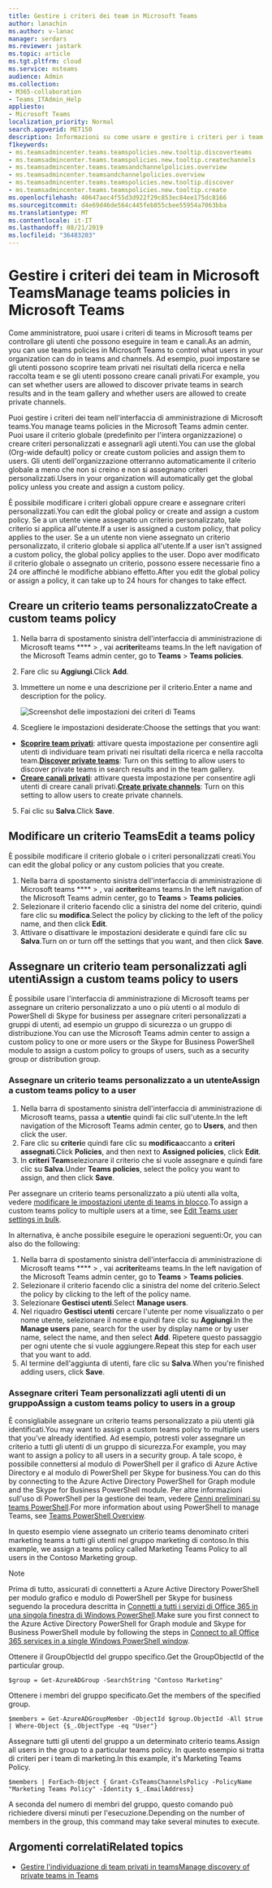 ```yaml
---
title: Gestire i criteri dei team in Microsoft Teams
author: lanachin
ms.author: v-lanac
manager: serdars
ms.reviewer: jastark
ms.topic: article
ms.tgt.pltfrm: cloud
ms.service: msteams
audience: Admin
ms.collection:
- M365-collaboration
- Teams_ITAdmin_Help
appliesto:
- Microsoft Teams
localization_priority: Normal
search.appverid: MET150
description: Informazioni su come usare e gestire i criteri per i team dell'organizzazione per controllare gli utenti che possono eseguire in team e canali.
f1keywords:
- ms.teamsadmincenter.teams.teamspolicies.new.tooltip.discoverteams
- ms.teamsadmincenter.teams.teamspolicies.new.tooltip.createchannels
- ms.teamsadmincenter.teams.teamsandchannelpolicies.overview
- ms.teamsadmincenter.teamsandchannelpolicies.overview
- ms.teamsadmincenter.teams.teamspolicies.new.tooltip.discover
- ms.teamsadmincenter.teams.teamspolicies.new.tooltip.create
ms.openlocfilehash: 40647aec4f55d3d922f29c853ec84ee175dc8166
ms.sourcegitcommit: d4e69d46de564c445feb855cbee55954a7063bba
ms.translationtype: MT
ms.contentlocale: it-IT
ms.lasthandoff: 08/21/2019
ms.locfileid: "36483203"
---
```

# <a name="manage-teams-policies-in-microsoft-teams"></a><span data-ttu-id="43ea2-103">Gestire i criteri dei team in Microsoft Teams</span><span class="sxs-lookup"><span data-stu-id="43ea2-103">Manage teams policies in Microsoft Teams</span></span>

<span data-ttu-id="43ea2-104">Come amministratore, puoi usare i criteri di teams in Microsoft teams per controllare gli utenti che possono eseguire in team e canali.</span><span class="sxs-lookup"><span data-stu-id="43ea2-104">As an admin, you can use teams policies in Microsoft Teams to control what users in your organization can do in teams and channels.</span></span> <span data-ttu-id="43ea2-105">Ad esempio, puoi impostare se gli utenti possono scoprire team privati nei risultati della ricerca e nella raccolta team e se gli utenti possono creare canali privati.</span><span class="sxs-lookup"><span data-stu-id="43ea2-105">For example, you can set whether users are allowed to discover private teams in search results and in the team gallery and whether users are allowed to create private channels.</span></span>

<span data-ttu-id="43ea2-106">Puoi gestire i criteri dei team nell'interfaccia di amministrazione di Microsoft teams.</span><span class="sxs-lookup"><span data-stu-id="43ea2-106">You manage teams policies in the Microsoft Teams admin center.</span></span> <span data-ttu-id="43ea2-107">Puoi usare il criterio globale (predefinito per l'intera organizzazione) o creare criteri personalizzati e assegnarli agli utenti.</span><span class="sxs-lookup"><span data-stu-id="43ea2-107">You can use the global (Org-wide default) policy or create custom policies and assign them to users.</span></span> <span data-ttu-id="43ea2-108">Gli utenti dell'organizzazione otterranno automaticamente il criterio globale a meno che non si creino e non si assegnano criteri personalizzati.</span><span class="sxs-lookup"><span data-stu-id="43ea2-108">Users in your organization will automatically get the global policy unless you create and assign a custom policy.</span></span>

<span data-ttu-id="43ea2-109">È possibile modificare i criteri globali oppure creare e assegnare criteri personalizzati.</span><span class="sxs-lookup"><span data-stu-id="43ea2-109">You can edit the global policy or create and assign a custom policy.</span></span> <span data-ttu-id="43ea2-110">Se a un utente viene assegnato un criterio personalizzato, tale criterio si applica all'utente.</span><span class="sxs-lookup"><span data-stu-id="43ea2-110">If a user is assigned a custom policy, that policy applies to the user.</span></span> <span data-ttu-id="43ea2-111">Se a un utente non viene assegnato un criterio personalizzato, il criterio globale si applica all'utente.</span><span class="sxs-lookup"><span data-stu-id="43ea2-111">If a user isn't assigned a custom policy, the global policy applies to the user.</span></span> <span data-ttu-id="43ea2-112">Dopo aver modificato il criterio globale o assegnato un criterio, possono essere necessarie fino a 24 ore affinché le modifiche abbiano effetto.</span><span class="sxs-lookup"><span data-stu-id="43ea2-112">After you edit the global policy or assign a policy, it can take up to 24 hours for changes to take effect.</span></span>

## <a name="create-a-custom-teams-policy"></a><span data-ttu-id="43ea2-113">Creare un criterio teams personalizzato</span><span class="sxs-lookup"><span data-stu-id="43ea2-113">Create a custom teams policy</span></span>

1. <span data-ttu-id="43ea2-114">Nella barra di spostamento sinistra dell'interfaccia di amministrazione di Microsoft teams \*\*\*\* > , vai a**criteri**teams teams.</span><span class="sxs-lookup"><span data-stu-id="43ea2-114">In the left navigation of the Microsoft Teams admin center, go to **Teams** > **Teams policies**.</span></span>
2. <span data-ttu-id="43ea2-115">Fare clic su **Aggiungi**.</span><span class="sxs-lookup"><span data-stu-id="43ea2-115">Click **Add**.</span></span>
3. <span data-ttu-id="43ea2-116">Immettere un nome e una descrizione per il criterio.</span><span class="sxs-lookup"><span data-stu-id="43ea2-116">Enter a name and description for the policy.</span></span>

    ![Screenshot delle impostazioni dei criteri di Teams](media/teams-policies.png)
4. <span data-ttu-id="43ea2-118">Scegliere le impostazioni desiderate:</span><span class="sxs-lookup"><span data-stu-id="43ea2-118">Choose the settings that you want:</span></span>

- <span data-ttu-id="43ea2-119">[**Scoprire team privati**](https://docs.microsoft.com/MicrosoftTeams/teams-policies#discoverteams): attivare questa impostazione per consentire agli utenti di individuare team privati nei risultati della ricerca e nella raccolta team.</span><span class="sxs-lookup"><span data-stu-id="43ea2-119">[**Discover private teams**](https://docs.microsoft.com/MicrosoftTeams/teams-policies#discoverteams): Turn on this setting to allow users to discover private teams in search results and in the team gallery.</span></span>
- <span data-ttu-id="43ea2-120">[**Creare canali privati**](https://docs.microsoft.com/MicrosoftTeams/teams-policies#createchannels): attivare questa impostazione per consentire agli utenti di creare canali privati.</span><span class="sxs-lookup"><span data-stu-id="43ea2-120">[**Create private channels**](https://docs.microsoft.com/MicrosoftTeams/teams-policies#createchannels): Turn on this setting to allow users to create private channels.</span></span>

5. <span data-ttu-id="43ea2-121">Fai clic su **Salva**.</span><span class="sxs-lookup"><span data-stu-id="43ea2-121">Click **Save**.</span></span>

## <a name="edit-a-teams-policy"></a><span data-ttu-id="43ea2-122">Modificare un criterio Teams</span><span class="sxs-lookup"><span data-stu-id="43ea2-122">Edit a teams policy</span></span>

<span data-ttu-id="43ea2-123">È possibile modificare il criterio globale o i criteri personalizzati creati.</span><span class="sxs-lookup"><span data-stu-id="43ea2-123">You can edit the global policy or any custom policies that you create.</span></span>

1. <span data-ttu-id="43ea2-124">Nella barra di spostamento sinistra dell'interfaccia di amministrazione di Microsoft teams \*\*\*\* > , vai a**criteri**teams teams.</span><span class="sxs-lookup"><span data-stu-id="43ea2-124">In the left navigation of the Microsoft Teams admin center, go to **Teams** > **Teams policies**.</span></span>
2. <span data-ttu-id="43ea2-125">Selezionare il criterio facendo clic a sinistra del nome del criterio, quindi fare clic su **modifica**.</span><span class="sxs-lookup"><span data-stu-id="43ea2-125">Select the policy by clicking to the left of the policy name, and then click **Edit**.</span></span>
3. <span data-ttu-id="43ea2-126">Attivare o disattivare le impostazioni desiderate e quindi fare clic su **Salva**.</span><span class="sxs-lookup"><span data-stu-id="43ea2-126">Turn on or turn off the settings that you want, and then click **Save**.</span></span>

## <a name="assign-a-custom-teams-policy-to-users"></a><span data-ttu-id="43ea2-127">Assegnare un criterio team personalizzati agli utenti</span><span class="sxs-lookup"><span data-stu-id="43ea2-127">Assign a custom teams policy to users</span></span>

<span data-ttu-id="43ea2-128">È possibile usare l'interfaccia di amministrazione di Microsoft teams per assegnare un criterio personalizzato a uno o più utenti o al modulo di PowerShell di Skype for business per assegnare criteri personalizzati a gruppi di utenti, ad esempio un gruppo di sicurezza o un gruppo di distribuzione.</span><span class="sxs-lookup"><span data-stu-id="43ea2-128">You can use the Microsoft Teams admin center to assign a custom policy to one or more users or the Skype for Business PowerShell module to assign a custom policy to groups of users, such as a security group or distribution group.</span></span>

### <a name="assign-a-custom-teams-policy-to-a-user"></a><span data-ttu-id="43ea2-129">Assegnare un criterio teams personalizzato a un utente</span><span class="sxs-lookup"><span data-stu-id="43ea2-129">Assign a custom teams policy to a user</span></span>

1. <span data-ttu-id="43ea2-130">Nella barra di spostamento sinistra dell'interfaccia di amministrazione di Microsoft teams, passa a **utenti**e quindi fai clic sull'utente.</span><span class="sxs-lookup"><span data-stu-id="43ea2-130">In the left navigation of the Microsoft Teams admin center, go to **Users**, and then click  the user.</span></span>
2. <span data-ttu-id="43ea2-131">Fare clic su **criteri**e quindi fare clic su **modifica**accanto a **criteri assegnati**.</span><span class="sxs-lookup"><span data-stu-id="43ea2-131">Click **Policies**, and then next to **Assigned policies**, click **Edit**.</span></span>
3. <span data-ttu-id="43ea2-132">In **criteri Team**selezionare il criterio che si vuole assegnare e quindi fare clic su **Salva**.</span><span class="sxs-lookup"><span data-stu-id="43ea2-132">Under **Teams policies**, select the policy you want to assign, and then click **Save**.</span></span>

<span data-ttu-id="43ea2-133">Per assegnare un criterio teams personalizzato a più utenti alla volta, vedere [modificare le impostazioni utente di teams in blocco](edit-user-settings-in-bulk.md).</span><span class="sxs-lookup"><span data-stu-id="43ea2-133">To assign a custom teams policy to multiple users at a time, see [Edit Teams user settings in bulk](edit-user-settings-in-bulk.md).</span></span>

<span data-ttu-id="43ea2-134">In alternativa, è anche possibile eseguire le operazioni seguenti:</span><span class="sxs-lookup"><span data-stu-id="43ea2-134">Or, you can also do the following:</span></span>

1. <span data-ttu-id="43ea2-135">Nella barra di spostamento sinistra dell'interfaccia di amministrazione di Microsoft teams \*\*\*\* > , vai a**criteri**teams teams.</span><span class="sxs-lookup"><span data-stu-id="43ea2-135">In the left navigation of the Microsoft Teams admin center, go to **Teams** > **Teams policies**.</span></span>
2. <span data-ttu-id="43ea2-136">Selezionare il criterio facendo clic a sinistra del nome del criterio.</span><span class="sxs-lookup"><span data-stu-id="43ea2-136">Select the policy by clicking to the left of the policy name.</span></span>
3. <span data-ttu-id="43ea2-137">Selezionare **Gestisci utenti**.</span><span class="sxs-lookup"><span data-stu-id="43ea2-137">Select **Manage users**.</span></span>
4. <span data-ttu-id="43ea2-138">Nel riquadro **Gestisci utenti** cercare l'utente per nome visualizzato o per nome utente, selezionare il nome e quindi fare clic su **Aggiungi**.</span><span class="sxs-lookup"><span data-stu-id="43ea2-138">In the **Manage users** pane, search for the user by display name or by user name, select the name, and then select **Add**.</span></span> <span data-ttu-id="43ea2-139">Ripetere questo passaggio per ogni utente che si vuole aggiungere.</span><span class="sxs-lookup"><span data-stu-id="43ea2-139">Repeat this step for each user that you want to add.</span></span>
5. <span data-ttu-id="43ea2-140">Al termine dell'aggiunta di utenti, fare clic su **Salva**.</span><span class="sxs-lookup"><span data-stu-id="43ea2-140">When you're finished adding users, click **Save**.</span></span>

### <a name="assign-a-custom-teams-policy-to-users-in-a-group"></a><span data-ttu-id="43ea2-141">Assegnare criteri Team personalizzati agli utenti di un gruppo</span><span class="sxs-lookup"><span data-stu-id="43ea2-141">Assign a custom teams policy to users in a group</span></span>

<span data-ttu-id="43ea2-142">È consigliabile assegnare un criterio teams personalizzato a più utenti già identificati.</span><span class="sxs-lookup"><span data-stu-id="43ea2-142">You may want to assign a custom teams policy to multiple users that you’ve already identified.</span></span> <span data-ttu-id="43ea2-143">Ad esempio, potresti voler assegnare un criterio a tutti gli utenti di un gruppo di sicurezza.</span><span class="sxs-lookup"><span data-stu-id="43ea2-143">For example, you may want to assign a policy to all users in a security group.</span></span> <span data-ttu-id="43ea2-144">A tale scopo, è possibile connettersi al modulo di PowerShell per il grafico di Azure Active Directory e al modulo di PowerShell per Skype for business.</span><span class="sxs-lookup"><span data-stu-id="43ea2-144">You can do this by connecting to the Azure Active Directory PowerShell for Graph module and the Skype for Business PowerShell module.</span></span> <span data-ttu-id="43ea2-145">Per altre informazioni sull'uso di PowerShell per la gestione dei team, vedere [Cenni preliminari su teams PowerShell](teams-powershell-overview.md).</span><span class="sxs-lookup"><span data-stu-id="43ea2-145">For more information about using PowerShell to manage Teams, see [Teams PowerShell Overview](teams-powershell-overview.md).</span></span>

<span data-ttu-id="43ea2-146">In questo esempio viene assegnato un criterio teams denominato criteri marketing teams a tutti gli utenti nel gruppo marketing di contoso.</span><span class="sxs-lookup"><span data-stu-id="43ea2-146">In this example, we assign a teams policy called Marketing Teams Policy to all users in the Contoso Marketing group.</span></span>  

> [!NOTE]
> <span data-ttu-id="43ea2-147">Prima di tutto, assicurati di connetterti a Azure Active Directory PowerShell per modulo grafico e modulo di PowerShell per Skype for business seguendo la procedura descritta in [Connetti a tutti i servizi di Office 365 in una singola finestra di Windows PowerShell](https://docs.microsoft.com/office365/enterprise/powershell/connect-to-all-office-365-services-in-a-single-windows-powershell-window).</span><span class="sxs-lookup"><span data-stu-id="43ea2-147">Make sure you first connect to the Azure Active Directory PowerShell for Graph module and Skype for Business PowerShell module by following the steps in [Connect to all Office 365 services in a single Windows PowerShell window](https://docs.microsoft.com/office365/enterprise/powershell/connect-to-all-office-365-services-in-a-single-windows-powershell-window).</span></span>

<span data-ttu-id="43ea2-148">Ottenere il GroupObjectId del gruppo specifico.</span><span class="sxs-lookup"><span data-stu-id="43ea2-148">Get the GroupObjectId of the particular group.</span></span>
```
$group = Get-AzureADGroup -SearchString "Contoso Marketing"
```
<span data-ttu-id="43ea2-149">Ottenere i membri del gruppo specificato.</span><span class="sxs-lookup"><span data-stu-id="43ea2-149">Get the members of the specified group.</span></span>
```
$members = Get-AzureADGroupMember -ObjectId $group.ObjectId -All $true | Where-Object {$_.ObjectType -eq "User"}
```
<span data-ttu-id="43ea2-150">Assegnare tutti gli utenti del gruppo a un determinato criterio teams.</span><span class="sxs-lookup"><span data-stu-id="43ea2-150">Assign all users in the group to a particular teams policy.</span></span> <span data-ttu-id="43ea2-151">In questo esempio si tratta di criteri per i team di marketing.</span><span class="sxs-lookup"><span data-stu-id="43ea2-151">In this example, it's Marketing Teams Policy.</span></span>
```
$members | ForEach-Object { Grant-CsTeamsChannelsPolicy -PolicyName "Marketing Teams Policy" -Identity $_.EmailAddress}
``` 
<span data-ttu-id="43ea2-152">A seconda del numero di membri del gruppo, questo comando può richiedere diversi minuti per l'esecuzione.</span><span class="sxs-lookup"><span data-stu-id="43ea2-152">Depending on the number of members in the group, this command may take several minutes to execute.</span></span>

## <a name="related-topics"></a><span data-ttu-id="43ea2-153">Argomenti correlati</span><span class="sxs-lookup"><span data-stu-id="43ea2-153">Related topics</span></span>

- [<span data-ttu-id="43ea2-154">Gestire l'individuazione di team privati in teams</span><span class="sxs-lookup"><span data-stu-id="43ea2-154">Manage discovery of private teams in Teams</span></span>](manage-discovery-of-private-teams.md)
